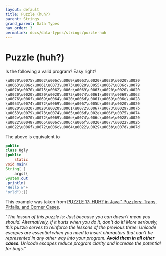 ```yaml
---
layout: default
title: Puzzle (huh?)
parent: Strings
grand_parent: Data Types
nav_order: 3
permalink: docs/data-types/strings/puzzle-huh
---
```


# Puzzle (huh?)

Is the following a valid program?  Easy right?

```java
\u0070\u0075\u0062\u006c\u0069\u0063\u0020\u0020\u0020\u0020
\u0063\u006c\u0061\u0073\u0073\u0020\u0055\u0067\u006c\u0079
\u007b\u0070\u0075\u0062\u006c\u0069\u0063\u0020\u0020\u0020
\u0020\u0020\u0020\u0020\u0073\u0074\u0061\u0074\u0069\u0063
\u0076\u006f\u0069\u0064\u0020\u006d\u0061\u0069\u006e\u0028
\u0053\u0074\u0072\u0069\u006e\u0067\u005b\u005d\u0020\u0020
\u0020\u0020\u0020\u0020\u0061\u0072\u0067\u0073\u0029\u007b
\u0053\u0079\u0073\u0074\u0065\u006d\u002e\u006f\u0075\u0074
\u002e\u0070\u0072\u0069\u006e\u0074\u006c\u006e\u0028\u0020
\u0022\u0048\u0065\u006c\u006c\u006f\u0020\u0077\u0022\u002b
\u0022\u006f\u0072\u006c\u0064\u0022\u0029\u003b\u007d\u007d
```

The above is equivalent to

```java
public
class Ugly
{public
    static
void main(
String[ ]
    args){
System.out
.println(
"Hello w"+
"orld");}}
```

This example was taken from [PUZZLE 17: HUH? in Java™ Puzzlers: Traps, Pitfalls, and Corner Cases](https://learning.oreilly.com/library/view/javatm-puzzlers-traps/032133678X/ch03.html).

"_The lesson of this puzzle is: Just because you can doesn't mean you should.  Alternatively, If it hurts when you do it, don't do it!  More seriously, this puzzle serves to reinforce the lessons of the previous three: Unicode escapes are essential when you need to insert characters that can't be represented in any other way into your program.  **Avoid them in all other cases**.  Unicode escapes reduce program clarity and increase the potential for bugs._"
